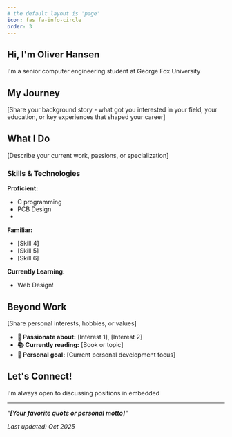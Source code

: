 ```yaml
---
# the default layout is 'page'
icon: fas fa-info-circle
order: 3
---
```


## Hi, I'm Oliver Hansen

I'm a senior computer engineering student at George Fox University 

## My Journey

[Share your background story - what got you interested in your field, your education, or key experiences that shaped your career]

## What I Do

[Describe your current work, passions, or specialization]

### Skills & Technologies

**Proficient:**
- C programming
- PCB Design
- 

**Familiar:**
- [Skill 4]
- [Skill 5]
- [Skill 6]

**Currently Learning:**
- Web Design!

## Beyond Work

[Share personal interests, hobbies, or values]

- **🎯 Passionate about:** [Interest 1], [Interest 2]
- **📚 Currently reading:** [Book or topic]
- **🌱 Personal goal:** [Current personal development focus]

## Let's Connect!

I'm always open to discussing positions in embedded 

---

*"**[Your favorite quote or personal motto]**"*

*Last updated: Oct 2025*
